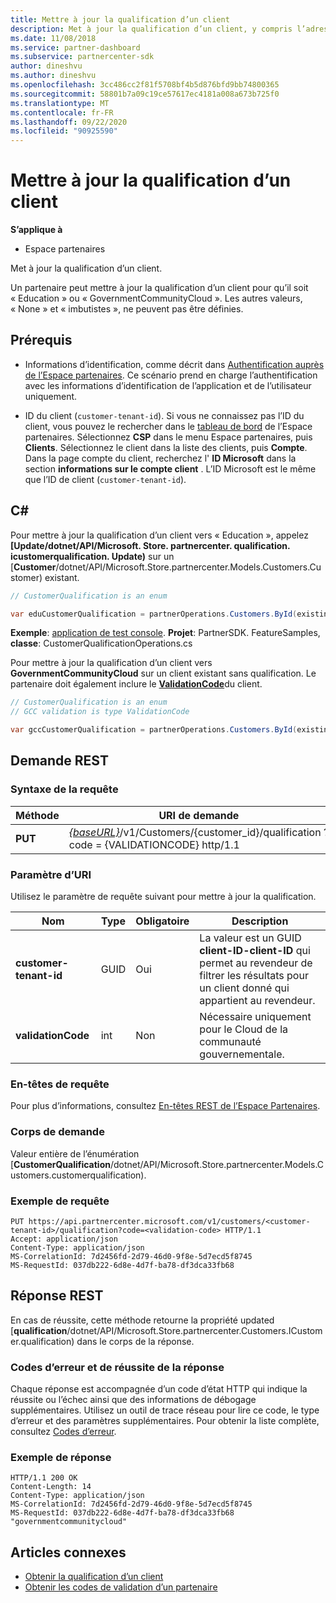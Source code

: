 ```yaml
---
title: Mettre à jour la qualification d’un client
description: Met à jour la qualification d’un client, y compris l’adresse associée au profil.
ms.date: 11/08/2018
ms.service: partner-dashboard
ms.subservice: partnercenter-sdk
author: dineshvu
ms.author: dineshvu
ms.openlocfilehash: 3cc486cc2f81f5708bf4b5d876bfd9bb74800365
ms.sourcegitcommit: 58801b7a09c19ce57617ec4181a008a673b725f0
ms.translationtype: MT
ms.contentlocale: fr-FR
ms.lasthandoff: 09/22/2020
ms.locfileid: "90925590"
---
```

# <a name="update-a-customers-qualification"></a>Mettre à jour la qualification d’un client

**S’applique à**

- Espace partenaires

Met à jour la qualification d’un client.

Un partenaire peut mettre à jour la qualification d’un client pour qu’il soit « Education » ou « GovernmentCommunityCloud ». Les autres valeurs, « None » et « imbutistes », ne peuvent pas être définies.

## <a name="prerequisites"></a>Prérequis

- Informations d’identification, comme décrit dans [Authentification auprès de l’Espace partenaires](partner-center-authentication.md). Ce scénario prend en charge l’authentification avec les informations d’identification de l’application et de l’utilisateur uniquement.

- ID du client (`customer-tenant-id`). Si vous ne connaissez pas l’ID du client, vous pouvez le rechercher dans le [tableau de bord](https://partner.microsoft.com/dashboard) de l’Espace partenaires. Sélectionnez **CSP** dans le menu Espace partenaires, puis **Clients**. Sélectionnez le client dans la liste des clients, puis **Compte**. Dans la page compte du client, recherchez l' **ID Microsoft** dans la section **informations sur le compte client** . L’ID Microsoft est le même que l’ID de client (`customer-tenant-id`).

## <a name="c"></a>C\#

Pour mettre à jour la qualification d’un client vers « Education », appelez **[Update/dotnet/API/Microsoft. Store. partnercenter. qualification. icustomerqualification. Update)** sur un [**Customer**/dotnet/API/Microsoft.Store.partnercenter.Models.Customers.Customer) existant.

``` csharp
// CustomerQualification is an enum

var eduCustomerQualification = partnerOperations.Customers.ById(existingCustomer.Id).Qualification.Update(CustomerQualification.Education);
```

**Exemple**: [application de test console](console-test-app.md). **Projet**: PartnerSDK. FeatureSamples, **classe**: CustomerQualificationOperations.cs

Pour mettre à jour la qualification d’un client vers **GovernmentCommunityCloud** sur un client existant sans qualification.  Le partenaire doit également inclure le [**ValidationCode**](utility-resources.md#validationcode)du client.

``` csharp
// CustomerQualification is an enum
// GCC validation is type ValidationCode

var gccCustomerQualification = partnerOperations.Customers.ById(existingCustomer.Id).Qualification.Update(CustomerQualification.GovernmentCommunityCloud, gccValidation);
```

## <a name="rest-request"></a>Demande REST

### <a name="request-syntax"></a>Syntaxe de la requête

| Méthode  | URI de demande                                                                                             |
|---------|---------------------------------------------------------------------------------------------------------|
| **PUT** | [*{baseURL}*](partner-center-rest-urls.md)/v1/Customers/{customer_id}/qualification ? code = {VALIDATIONCODE} http/1.1 |

### <a name="uri-parameter"></a>Paramètre d’URI

Utilisez le paramètre de requête suivant pour mettre à jour la qualification.

| Nom                   | Type | Obligatoire | Description                                                                                                                                            |
|------------------------|------|----------|--------------------------------------------------------------------------------------------------------------------------------------------------------|
| **customer-tenant-id** | GUID | Oui      | La valeur est un GUID **client-ID-client-ID** qui permet au revendeur de filtrer les résultats pour un client donné qui appartient au revendeur. |
| **validationCode**     | int  | Non       | Nécessaire uniquement pour le Cloud de la communauté gouvernementale.                                                                                                            |

### <a name="request-headers"></a>En-têtes de requête

Pour plus d’informations, consultez [En-têtes REST de l’Espace Partenaires](headers.md).

### <a name="request-body"></a>Corps de demande

Valeur entière de l’énumération [**CustomerQualification**/dotnet/API/Microsoft.Store.partnercenter.Models.Customers.customerqualification).

### <a name="request-example"></a>Exemple de requête

```http
PUT https://api.partnercenter.microsoft.com/v1/customers/<customer-tenant-id>/qualification?code=<validation-code> HTTP/1.1
Accept: application/json
Content-Type: application/json
MS-CorrelationId: 7d2456fd-2d79-46d0-9f8e-5d7ecd5f8745
MS-RequestId: 037db222-6d8e-4d7f-ba78-df3dca33fb68

```

## <a name="rest-response"></a>Réponse REST

En cas de réussite, cette méthode retourne la propriété updated [**qualification**/dotnet/API/Microsoft.Store.partnercenter.Customers.ICustomer.qualification) dans le corps de la réponse.

### <a name="response-success-and-error-codes"></a>Codes d’erreur et de réussite de la réponse

Chaque réponse est accompagnée d’un code d’état HTTP qui indique la réussite ou l’échec ainsi que des informations de débogage supplémentaires. Utilisez un outil de trace réseau pour lire ce code, le type d’erreur et des paramètres supplémentaires. Pour obtenir la liste complète, consultez [Codes d’erreur](error-codes.md).

### <a name="response-example"></a>Exemple de réponse

```http
HTTP/1.1 200 OK
Content-Length: 14
Content-Type: application/json
MS-CorrelationId: 7d2456fd-2d79-46d0-9f8e-5d7ecd5f8745
MS-RequestId: 037db222-6d8e-4d7f-ba78-df3dca33fb68
"governmentcommunitycloud"
```

## <a name="related-articles"></a>Articles connexes

- [Obtenir la qualification d’un client](get-a-customer-s-qualification.md)
- [Obtenir les codes de validation d’un partenaire](get-a-partner-s-validation-codes.md)
